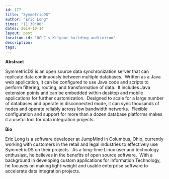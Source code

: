 ```yaml
---
id: 177
title: "SymmetricDS"
author: "Eric Long"
times: "11:30:00"
dates: 2014-10-14
layout: post
location-id: "OCLC's Kilgour building auditorium"  
description: 
tags: 
---
```

 **Abstract**

SymmetricDS is an open source data synchronization server that can replicate data continuously between multiple databases.&nbsp; Written as a Java web application, it can be configured to use Java code and scripts to perform filtering, routing, and transformation of data.&nbsp; It includes Java extension points and can be embedded within desktop and mobile applications for further customization.&nbsp; Designed to scale for a large number of databases and operate in disconnected mode, it can sync thousands of nodes and operate reliably across low bandwidth networks.&nbsp; Flexible configuration and support for more than a dozen database platforms makes it a useful tool for data integration projects.  

**Bio**

Eric Long is a software developer at JumpMind in Columbus, Ohio, currently working with customers in the retail and legal industries to effectively use SymmetricDS on their projects.&nbsp; As a long-time Linux user and technology enthusiast, he believes in the benefits of open source software.&nbsp; With a background in developing custom applications for Information Technology, he focuses on making light-weight and usable enterprise software to accelerate data integration projects.


